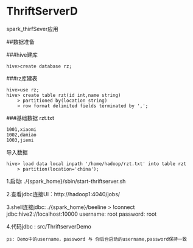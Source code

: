# ThriftServerD
spark_thirfSever应用

##数据准备

###hive建库

```
hive>create database rz;
```

###rz库建表

```
hive>use rz;
hive> create table rzt(id int,name string)
    > partitioned by(location string)
    > row format delimited fields terminated by ',';
 ```

###基础数据
rzt.txt
```
1001,xiaomi
1002,damiao
1003,jiemi
```


导入数据
```
hive> load data local inpath '/home/hadoop/rzt.txt' into table rzt
    > partition(location='china');

```


1.启动: ./{spark_home}/sbin/start-thriftserver.sh

2.查看jdbc连接UI：http://hadoop1:4040/jobs/

3.shell连接jdbc: ./{spark_home}/beeline >
                  !connect jdbc:hive2://localhost:10000
                  username: root
                  password: root
                  
4.代码jdbc : src/ThriftserverDemo

    ps: Demo中的username，password 与 你后台启动的username,password保持一致
  

